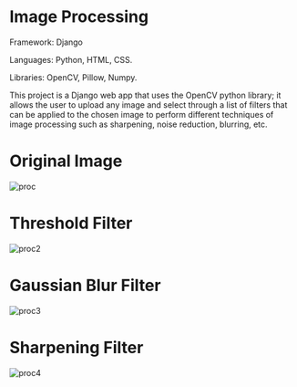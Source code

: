 # Image Processing

Framework: Django

Languages: Python, HTML, CSS.

Libraries: OpenCV, Pillow, Numpy.

This project is a Django web app that uses the OpenCV python library; it allows the user to upload any image and select through a list of filters that can be applied to the chosen image to perform different techniques of image processing such as sharpening, noise reduction, blurring, etc.

# Original Image
![proc](https://user-images.githubusercontent.com/51179471/176018050-861ae1e1-6fb6-4dcd-8e6b-5be1570d00e2.jpg)

# Threshold Filter
<img width="auto" alt="proc2" src="https://user-images.githubusercontent.com/51179471/176017775-220f0245-029e-4de4-9c65-8017be3b78cf.png">

# Gaussian Blur Filter
![proc3](https://user-images.githubusercontent.com/51179471/176017472-0e1df7cd-889b-4b96-87df-ae630eaae10d.png)
# Sharpening Filter
![proc4](https://user-images.githubusercontent.com/51179471/176017242-60a4d44c-c8db-4503-bbb6-19d90ea07b4e.png)
